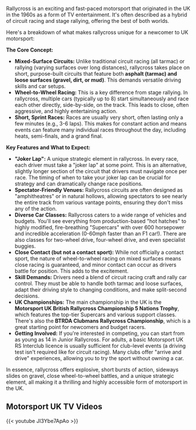 Rallycross is an exciting and fast-paced motorsport that originated in the UK in the 1960s as a form of TV entertainment. It's often described as a hybrid of circuit racing and stage rallying, offering the best of both worlds.

Here's a breakdown of what makes rallycross unique for a newcomer to UK motorsport:

**The Core Concept:**

- **Mixed-Surface Circuits:** Unlike traditional circuit racing (all tarmac) or rallying (varying surfaces over long distances), rallycross takes place on short, purpose-built circuits that feature both **asphalt (tarmac) and loose surfaces (gravel, dirt, or mud)**. This demands versatile driving skills and car setups.
- **Wheel-to-Wheel Racing:** This is a key difference from stage rallying. In rallycross, multiple cars (typically up to 8) start simultaneously and race each other directly, side-by-side, on the track. This leads to close, often aggressive, and highly entertaining action.
- **Short, Sprint Races:** Races are usually very short, often lasting only a few minutes (e.g., 3-6 laps). This makes for constant action and means events can feature many individual races throughout the day, including heats, semi-finals, and a grand final.

**Key Features and What to Expect:**

- **"Joker Lap":** A unique strategic element in rallycross. In every race, each driver must take a "joker lap" at some point. This is an alternative, slightly longer section of the circuit that drivers must navigate once per race. The timing of when to take your joker lap can be crucial for strategy and can dramatically change race positions.
- **Spectator-Friendly Venues:** Rallycross circuits are often designed as "amphitheatres" or in natural hollows, allowing spectators to see nearly the entire track from various vantage points, ensuring they don't miss any of the action.
- **Diverse Car Classes:** Rallycross caters to a wide range of vehicles and budgets. You'll see everything from production-based "hot hatches" to highly modified, fire-breathing "Supercars" with over 600 horsepower and incredible acceleration (0-60mph faster than an F1 car!). There are also classes for two-wheel drive, four-wheel drive, and even specialist buggies.
- **Close Contact (but not a contact sport):** While not officially a contact sport, the nature of wheel-to-wheel racing on mixed surfaces means close racing is guaranteed, and minor contact can occur as drivers battle for position. This adds to the excitement.
- **Skill Demands:** Drivers need a blend of circuit racing craft and rally car control. They must be able to handle both tarmac and loose surfaces, adapt their driving style to changing conditions, and make split-second decisions.
- **UK Championships:** The main championship in the UK is the **Motorsport UK British Rallycross Championship 5 Nations Trophy**, which features the top-tier Supercars and various support classes. There's also the **BTRDA Clubmans Rallycross Championship**, which is a great starting point for newcomers and budget racers.
- **Getting Involved:** If you're interested in competing, you can start from as young as 14 in Junior Rallycross. For adults, a basic Motorsport UK RS Interclub licence is usually sufficient for club-level events (a driving test isn't required like for circuit racing). Many clubs offer "arrive and drive" experiences, allowing you to try the sport without owning a car.

In essence, rallycross offers explosive, short bursts of action, sideways slides on gravel, close wheel-to-wheel battles, and a unique strategic element, all making it a thrilling and highly accessible form of motorsport in the UK.

## Motorsport UK TV Videos

{{< youtube JI3Ybe7ApAo >}}
